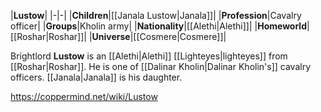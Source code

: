 |**Lustow**|
|-|-|
|**Children**|[[Janala Lustow\|Janala]]|
|**Profession**|Cavalry officer|
|**Groups**|Kholin army|
|**Nationality**|[[Alethi\|Alethi]]|
|**Homeworld**|[[Roshar\|Roshar]]|
|**Universe**|[[Cosmere\|Cosmere]]|

Brightlord **Lustow** is an [[Alethi\|Alethi]] [[Lighteyes\|lighteyes]] from [[Roshar\|Roshar]]. He is one of [[Dalinar Kholin\|Dalinar Kholin's]] cavalry officers. [[Janala\|Janala]] is his daughter.



https://coppermind.net/wiki/Lustow